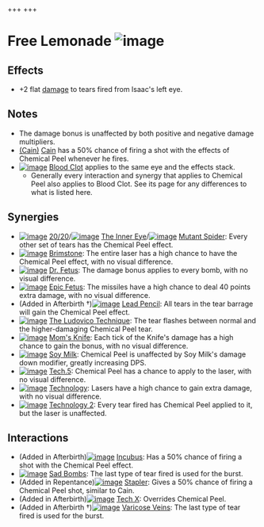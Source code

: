 +++
+++

 # Free Lemonade ![image](/image/Free_Lemonade.png) 


Effects
---------


* +2 flat [damage](/wiki/Damage "Damage") to tears fired from Isaac's left eye.


Notes
-------


* The damage bonus is unaffected by both positive and negative damage multipliers.
* [(Cain)](/wiki/Cain "Cain") [Cain](/wiki/Cain "Cain") has a 50% chance of firing a shot with the effects of Chemical Peel whenever he fires.
* [![image](/image/Blood_Clot.png)](/wiki/Blood_Clot "Blood Clot") [Blood Clot](/wiki/Blood_Clot "Blood Clot") applies to the same eye and the effects stack.
	+ Generally every interaction and synergy that applies to Chemical Peel also applies to Blood Clot. See its page for any differences to what is listed here.


Synergies
-----------


* [![image](/image/20/20.png)](/wiki/20/20 "20/20") [20/20](/wiki/20/20 "20/20")/[![image](/image/The_Inner_Eye.png)](/wiki/The_Inner_Eye "The Inner Eye") [The Inner Eye](/wiki/The_Inner_Eye "The Inner Eye")/[![image](/image/Mutant_Spider.png)](/wiki/Mutant_Spider "Mutant Spider") [Mutant Spider](/wiki/Mutant_Spider "Mutant Spider"): Every other set of tears has the Chemical Peel effect.
* [![image](/image/Brimstone.png)](/wiki/Brimstone "Brimstone") [Brimstone](/wiki/Brimstone "Brimstone"): The entire laser has a high chance to have the Chemical Peel effect, with no visual difference.
* [![image](/image/Dr._Fetus.png)](/wiki/Dr._Fetus "Dr. Fetus") [Dr. Fetus](/wiki/Dr._Fetus "Dr. Fetus"): The damage bonus applies to every bomb, with no visual difference.
* [![image](/image/Epic_Fetus.png)](/wiki/Epic_Fetus "Epic Fetus") [Epic Fetus](/wiki/Epic_Fetus "Epic Fetus"): The missiles have a high chance to deal 40 points extra damage, with no visual difference.
* (Added in Afterbirth †)[![image](/image/Lead_Pencil.png)](/wiki/Lead_Pencil "Lead Pencil") [Lead Pencil](/wiki/Lead_Pencil "Lead Pencil"): All tears in the tear barrage will gain the Chemical Peel effect.
* [![image](/image/The_Ludovico_Technique.png)](/wiki/The_Ludovico_Technique "The Ludovico Technique") [The Ludovico Technique](/wiki/The_Ludovico_Technique "The Ludovico Technique"): The tear flashes between normal and the higher-damaging Chemical Peel tear.
* [![image](/image/Mom%27s_Knife.png)](/wiki/Mom%27s_Knife "Mom's Knife") [Mom's Knife](/wiki/Mom%27s_Knife "Mom's Knife"): Each tick of the Knife's damage has a high chance to gain the bonus, with no visual difference.
* [![image](/image/Soy_Milk.png)](/wiki/Soy_Milk "Soy Milk") [Soy Milk](/wiki/Soy_Milk "Soy Milk"): Chemical Peel is unaffected by Soy Milk's damage down modifier, greatly increasing DPS.
* [![image](/image/Tech.5.png)](/wiki/Tech.5 "Tech.5") [Tech.5](/wiki/Tech.5 "Tech.5"): Chemical Peel has a chance to apply to the laser, with no visual difference.
* [![image](/image/Technology.png)](/wiki/Technology "Technology") [Technology](/wiki/Technology "Technology"): Lasers have a high chance to gain extra damage, with no visual difference.
* [![image](/image/Technology_2.png)](/wiki/Technology_2 "Technology 2") [Technology 2](/wiki/Technology_2 "Technology 2"): Every tear fired has Chemical Peel applied to it, but the laser is unaffected.


Interactions
--------------


* (Added in Afterbirth)[![image](/image/Incubus.png)](/wiki/Incubus "Incubus") [Incubus](/wiki/Incubus "Incubus"): Has a 50% chance of firing a shot with the Chemical Peel effect.
* [![image](/image/Sad_Bombs.png)](/wiki/Sad_Bombs "Sad Bombs") [Sad Bombs](/wiki/Sad_Bombs "Sad Bombs"): The last type of tear fired is used for the burst.
* (Added in Repentance)[![image](/image/Stapler.png)](/wiki/Stapler "Stapler") [Stapler](/wiki/Stapler "Stapler"): Gives a 50% chance of firing a Chemical Peel shot, similar to Cain.
* (Added in Afterbirth)[![image](/image/Tech_X.png)](/wiki/Tech_X "Tech X") [Tech X](/wiki/Tech_X "Tech X"): Overrides Chemical Peel.
* (Added in Afterbirth †)[![image](/image/Varicose_Veins.png)](/wiki/Varicose_Veins "Varicose Veins") [Varicose Veins](/wiki/Varicose_Veins "Varicose Veins"): The last type of tear fired is used for the burst.



